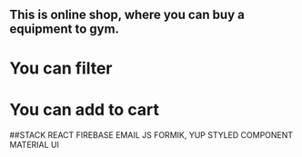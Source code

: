 ## This is online shop, where you can buy a equipment to gym.
# You can filter
# You can add to cart


##STACK
REACT
FIREBASE
EMAIL JS
FORMIK, YUP
STYLED COMPONENT
MATERIAL UI
